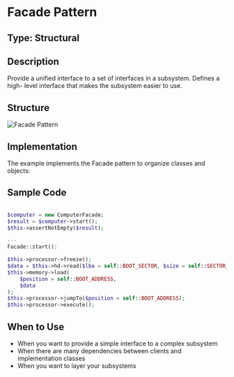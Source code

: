 # Facade Pattern

## Type: Structural

## Description
Provide a unified interface to a set of interfaces in a subsystem. Defines a high- level interface that makes the subsystem easier to use.

## Structure
![Facade Pattern](https://github.com/olegre/DesignPatterns/blob/master/~images/Facade.png)

## Implementation
The example implements the Facade pattern to organize classes and objects:

## Sample Code

```php

$computer = new ComputerFacade;
$result = $computer->start();
$this->assertNotEmpty($result);

---
Facade::start():

$this->processor->freeze();
$data = $this->hd->read($lba = self::BOOT_SECTOR, $size = self::SECTOR_SIZE);
$this->memory->load(
    $position = self::BOOT_ADDRESS,
    $data
);
$this->processor->jumpTo($position = self::BOOT_ADDRESS);
$this->processor->execute();
```

## When to Use
- When you want to provide a simple interface to a complex subsystem
- When there are many dependencies between clients and implementation classes
- When you want to layer your subsystems
